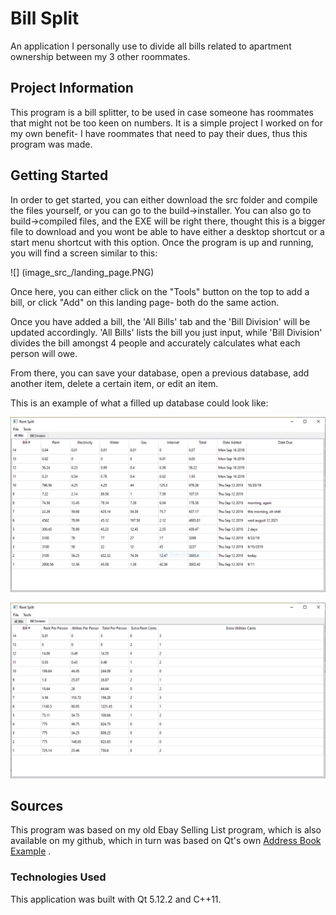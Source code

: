 # Bill Split
An application I personally use to divide all bills related to apartment ownership between my 3 other roommates.

## Project Information
This program is a bill splitter, to be used in case someone has roommates that might not be too keen on numbers.
It is a simple project I worked on for my own benefit- I have roommates that need to pay their dues, thus this
program was made. 

## Getting Started
In order to get started, you can either download the src folder and compile the files yourself, or you can go to the build->installer.
You can also go to build->compiled files, and the EXE will be right there, thought this is a bigger file to download and you wont be able
to have either a desktop shortcut or a start menu shortcut with this option. Once the program is up and running, you will find a screen similar to this:

![] (image_src_/landing_page.PNG)

Once here, you can either click on the "Tools" button on the top to add a bill, or click "Add" on this landing page- both do the same action.

Once you have added a bill, the 'All Bills' tab and the 'Bill Division' will be updated accordingly. 'All Bills' lists the bill you just input,
while 'Bill Division' divides the bill amongst 4 people and accurately calculates what each person will owe.

From there, you can save your database, open a previous database, add another item, delete a certain item, or edit an item.

This is an example of what a filled up database could look like:

![](image_src/All_Bills_View.PNG)

![](image_src/Bill_Division_View.PNG)


## Sources
This program was based on my old Ebay Selling List program, which is also available on my github,
which in turn was based on Qt's own [Address Book Example](https://doc.qt.io/qt-5/qtwidgets-itemviews-addressbook-example.html) .

### Technologies Used
This application was built with Qt 5.12.2 and C++11.

 